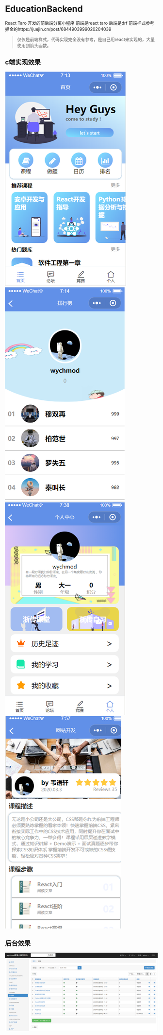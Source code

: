 # EducationBackend
  React Taro 开发的前后端分离小程序 前端是react taro 后端是drf
  前端样式参考掘金的https://juejin.cn/post/6844903999020204039
  > 仅仅是前端样式，代码实现完全没有参考，是自己用react来实现的，大量使用到箭头函数。
## c端实现效果
![image](https://github.com/wychmod/Taro-Education/blob/master/media/%E5%9B%BE%E7%89%871.png)
![image](https://github.com/wychmod/Taro-Education/blob/master/media/%E5%9B%BE%E7%89%872.png)
![image](https://github.com/wychmod/Taro-Education/blob/master/media/%E5%9B%BE%E7%89%873.png)
![image](https://github.com/wychmod/Taro-Education/blob/master/media/%E5%9B%BE%E7%89%874.png)
## 后台效果
![image](https://github.com/wychmod/Taro-Education/blob/master/media/%E5%9B%BE%E7%89%875.png)
